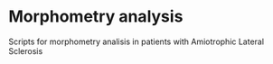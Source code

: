 # Morphometry analysis
Scripts for morphometry analisis in patients with Amiotrophic Lateral Sclerosis
